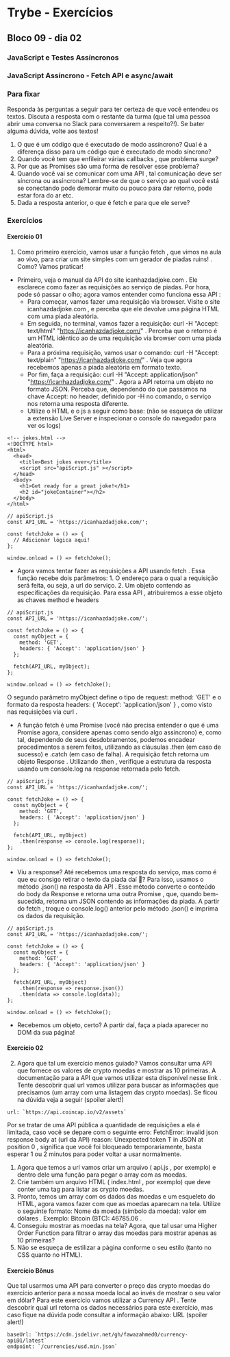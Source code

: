 # Trybe - Exercícios
## Bloco 09 - dia 02
### JavaScript e Testes Assíncronos
### JavaScript Assíncrono - Fetch API e async/await

### Para fixar

Responda às perguntas a seguir para ter certeza de que você entendeu os textos. Discuta a resposta com o restante da turma (que tal uma pessoa abrir uma conversa no Slack para conversarem a respeito?!). Se bater alguma dúvida, volte aos textos!

1. O que é um código que é executado de modo assíncrono? Qual é a diferença disso para um código que é executado de modo síncrono?
2. Quando você tem que enfileirar várias callbacks , que problema surge?
3. Por que as Promises são uma forma de resolver esse problema?
4. Quando você vai se comunicar com uma API , tal comunicação deve ser síncrona ou assíncrona? Lembre-se de que o serviço ao qual você está se conectando pode demorar muito ou pouco para dar retorno, pode estar fora do ar etc.
5. Dada a resposta anterior, o que é fetch e para que ele serve?

### Exercícios

#### Exercício 01

1. Como primeiro exercício, vamos usar a função fetch , que vimos na aula ao vivo, para criar um site simples com um gerador de piadas ruins! . Como? Vamos praticar!
  - Primeiro, veja o manual da API do site icanhazdadjoke.com . Ele esclarece como fazer as requisições ao serviço de piadas. Por hora, pode só passar o olho; agora vamos entender como funciona essa API :
    - Para começar, vamos fazer uma requisição via browser. Visite o site icanhazdadjoke.com , e perceba que ele devolve uma página HTML com uma piada aleatória.
    - Em seguida, no terminal, vamos fazer a requisição: curl -H "Accept: text/html" "https://icanhazdadjoke.com/" . Perceba que o retorno é um HTML idêntico ao de uma requisição via browser com uma piada aleatória.
    - Para a próxima requisição, vamos usar o comando: curl -H "Accept: text/plain" "https://icanhazdadjoke.com/" . Veja que agora recebemos apenas a piada aleatória em formato texto.
    - Por fim, faça a requisição: curl -H "Accept: application/json" "https://icanhazdadjoke.com/" . Agora a API retorna um objeto no formato JSON. Perceba que, dependendo do que passamos na chave Accept: no header, definido por -H no comando, o serviço nos retorna uma resposta diferente.
    - Utilize o HTML e o js a seguir como base: (não se esqueça de utilizar a extensão Live Server e inspecionar o console do navegador para ver os logs)

```
<!-- jokes.html -->
<!DOCTYPE html>
<html>
  <head>
    <title>Best jokes ever</title>
    <script src="apiScript.js" ></script>
  </head>
  <body>
    <h1>Get ready for a great joke!</h1>
    <h2 id="jokeContainer"></h2>
  </body>
</html>
```

```
// apiScript.js
const API_URL = 'https://icanhazdadjoke.com/';

const fetchJoke = () => {
  // Adicionar lógica aqui!
};

window.onload = () => fetchJoke();
```

   - Agora vamos tentar fazer as requisições a API usando fetch . Essa função recebe dois parâmetros:
    1. O endereço para o qual a requisição será feita, ou seja, a url do serviço.
    2. Um objeto contendo as especificações da requisição. Para essa API , atribuiremos a esse objeto as chaves method e headers

```
// apiScript.js     
const API_URL = 'https://icanhazdadjoke.com/';

const fetchJoke = () => {
  const myObject = {
    method: 'GET',
    headers: { 'Accept': 'application/json' }
  };

  fetch(API_URL, myObject);
};

window.onload = () => fetchJoke();
```

O segundo parâmetro myObject define o tipo de request: method: 'GET' e o formato da resposta headers: { 'Accept': 'application/json' } , como visto nas requisições via curl .
  - A função fetch é uma Promise (você não precisa entender o que é uma Promise agora, considere apenas como sendo algo assíncrono) e, como tal, dependendo de seus desdobramentos, podemos encadear procedimentos a serem feitos, utilizando as cláusulas .then (em caso de sucesso) e .catch (em caso de falha). A requisição fetch retorna um objeto Response . Utilizando .then , verifique a estrutura da resposta usando um console.log na response retornada pelo fetch.

```
// apiScript.js     
const API_URL = 'https://icanhazdadjoke.com/';

const fetchJoke = () => {
  const myObject = {
    method: 'GET',
    headers: { 'Accept': 'application/json' }
  };

  fetch(API_URL, myObject)
    .then(response => console.log(response));
};

window.onload = () => fetchJoke();
```

  - Viu a response? Até recebemos uma resposta do serviço, mas como é que eu consigo retirar o texto da piada daí 🤔?
Para isso, usamos o método .json() na resposta da API . Esse método converte o conteúdo do body da Response e retorna uma outra Promise , que, quando bem-sucedida, retorna um JSON contendo as informações da piada.
A partir do fetch , troque o console.log() anterior pelo método .json() e imprima os dados da requisição.

```
// apiScript.js     
const API_URL = 'https://icanhazdadjoke.com/';

const fetchJoke = () => {
  const myObject = {
    method: 'GET',
    headers: { 'Accept': 'application/json' }
  };

  fetch(API_URL, myObject)
    .then(response => response.json())
    .then(data => console.log(data));
};

window.onload = () => fetchJoke();
```

  - Recebemos um objeto, certo? A partir daí, faça a piada aparecer no DOM da sua página!

#### Exercício 02

2. Agora que tal um exercício menos guiado? Vamos consultar uma API que fornece os valores de crypto moedas e mostrar as 10 primeiras.
A documentação para a API que vamos utilizar esta disponível nesse link .
Tente descobrir qual url vamos utilizar para buscar as informações que precisamos (um array com uma listagem das crypto moedas).
Se ficou na dúvida veja a seguir (spoiler alert!)

```
url: `https://api.coincap.io/v2/assets`
```

Por se tratar de uma API pública a quantidade de requisições a ela é limitada, caso você se depare com o seguinte erro: FetchError: invalid json response body at (url da API) reason: Unexpected token T in JSON at position 0 , significa que você foi bloqueado temporariamente, basta esperar 1 ou 2 minutos para poder voltar a usar normalmente.
  1. Agora que temos a url vamos criar um arquivo ( api.js , por exemplo) e dentro dele uma função para pegar o array com as moedas.
  2. Crie também um arquivo HTML ( index.html , por exemplo) que deve conter uma tag para listar as crypto moedas.
  3. Pronto, temos um array com os dados das moedas e um esqueleto do HTML, agora vamos fazer com que as moedas aparecam na tela. Utilize o seguinte formato: Nome da moeda (símbolo da moeda): valor em dólares . Exemplo: Bitcoin (BTC): 46785.06 .
  4. Conseguiu mostrar as moedas na tela? Agora, que tal usar uma Higher Order Function para filtrar o array das moedas para mostrar apenas as 10 primeiras?
  5. Não se esqueça de estilizar a página conforme o seu estilo (tanto no CSS quanto no HTML).

#### Exercício Bônus

Que tal usarmos uma API para converter o preço das crypto moedas do exercício anterior para a nossa moeda local ao invés de mostrar o seu valor em dólar?
Para este exercício vamos utilizar a Currency API . Tente descobrir qual url retorna os dados necessários para este exercício, mas caso fique na dúvida pode consultar a informação abaixo:
URL (spoiler alert!)

```
baseUrl: `https://cdn.jsdelivr.net/gh/fawazahmed0/currency-api@1/latest`  
endpoint: `/currencies/usd.min.json`
```
